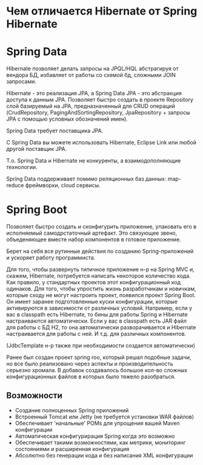 # Чем отличается Hibernate от Spring Hibernate

# Spring Data

Hibernate позволяет делать запросы на JPQL/HQL абстрагируя от вендора БД, избавляет от работы со схемой бд, сложными JOIN запросами.

Hibernate - это реализация JPA, а Spring Data JPA - это абстракция доступа к данным JPA. Позволяет быстро создать в проекте Repository слой базируемый на JPA, предназначенный для CRUD операций (CrudRepository, PagingAndSortingRepository, JpaRepository + запросы JPA c помощью условных обозначений имен).

Spring Data требует поставщика JPA.

С Spring Data вы можете использовать Hibernate, Eclipse Link или любой другой поставщик JPA.

Т.о. Spring Data и Hibernate не конкуренты, а взаимодополняющие технологии. 

Spring Data поддерживает помимо реляционных баз данных: map-reduce фреймворки, cloud сервисы.



# Spring Boot

Позволяет быстро создать и сконфигурить приложение, упаковать его в исполняемый самодрстаточный артефакт. Это связующее звено, объеденяющее вместе набор компонентов в готовое приложение.

Берет на себя все рутинные действия по созданию Spring-приложений и ускоряет работу программиста.

Для того, чтобы развернуть типичное приложение н-р на Spring MVC и, скажем, Hibernate, потребуется написать некоторое количество кода. Как правило, у стандартных проектов этот конфигурационный код одинаков. Для того, чтобы упростить жизнь разработчикам и новичкам, которые сходу не могут настроить проект, появился проект Spring Boot. Он имеет заранее подготовленные куски конфигурации, которые активируются в зависимости от различных условий. Например, если у вас в classpath есть Hibernate, то бины для работы Spring и Hibernate настраиваются автоматически. Если у вас в classpath есть JAR файл для работы с БД H2, то она автоматически разворачивается и Hibernate настраивается для работы c ней. И т.д. для различных компонентов.

(JdbcTemplate н-р также при необходимости создается автоматически)

Ранее был создан проект spring roo, который решал подобные задачи, но все было реализовано через аспекты и производительность серьезно хромала.
В добавок создавалось большое кол-во сложных конфигурационных файлов в которых было тяжело разобраться.

## Возможности

* Создание полноценных Spring приложений
* Встроенный Tomcat или Jetty (не требуется установки WAR файлов)
* Обеспечивает 'начальные' POMs для упрощения вашей Maven конфигурации
* Автоматическая конфигурирация Spring когда это возможно
* Обеспечивает такими возможностями, как метрики, мониторинг состояниями и расширенная конфигурация
* Абсолютно без генерации кода и без написания XML конфигурации